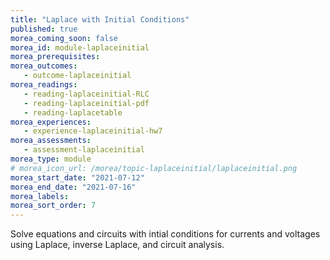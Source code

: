 ```yaml
---
title: "Laplace with Initial Conditions"
published: true
morea_coming_soon: false
morea_id: module-laplaceinitial
morea_prerequisites:
morea_outcomes:
   - outcome-laplaceinitial
morea_readings:
   - reading-laplaceinitial-RLC
   - reading-laplaceinitial-pdf
   - reading-laplacetable
morea_experiences:
   - experience-laplaceinitial-hw7
morea_assessments:
   - assessment-laplaceinitial
morea_type: module
# morea_icon_url: /morea/topic-laplaceinitial/laplaceinitial.png
morea_start_date: "2021-07-12"
morea_end_date: "2021-07-16"
morea_labels:
morea_sort_order: 7
---
```


Solve equations and circuits with intial conditions for currents and voltages using Laplace, inverse Laplace, and circuit analysis.
